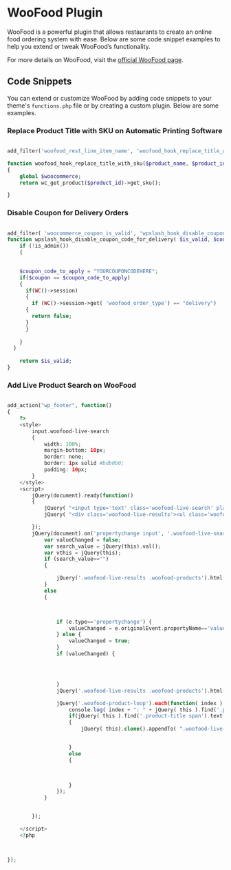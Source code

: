 # WooFood Plugin

WooFood is a powerful plugin that allows restaurants to create an online food ordering system with ease. Below are some code snippet examples to help you extend or tweak WooFood’s functionality.

For more details on WooFood, visit the [official WooFood page](https://www.wpslash.com/plugin/woofood-food-delivery-plugin).

## Code Snippets

You can extend or customize WooFood by adding code snippets to your theme's `functions.php` file or by creating a custom plugin. Below are some examples.
### Replace Product Title with SKU on Automatic Printing Software
```php

add_filter('woofood_rest_line_item_name', 'woofood_hook_replace_title_with_sku', 10, 2);

function woofood_hook_replace_title_with_sku($product_name, $product_id)
{
    global $woocommerce;
    return wc_get_product($product_id)->get_sku();

}

```

### Disable Coupon for Delivery Orders

```php

add_filter( 'woocommerce_coupon_is_valid', 'wpslash_hook_disable_coupon_code_for_delivery', 10, 3 );
function wpslash_hook_disable_coupon_code_for_delivery( $is_valid, $coupon, $discount ){
    if (!is_admin())
    {

   
    $coupon_code_to_apply = "YOURCOUPONCODEHERE";
    if($coupon == $coupon_code_to_apply)
    {
      if(WC()->session)
      {
        if (WC()->session->get( 'woofood_order_type') == "delivery")
      {
        return false;
      }
      }
      
    }
  }
  
    return $is_valid;
}

```

### Add Live Product Search on WooFood

```php

add_action("wp_footer", function()
{
	?>
	<style>
		input.woofood-live-search
		{
			width: 100%;
			margin-bottom: 10px;
			border: none;
			border: 1px solid #bdb0b0;
			padding: 10px;
		}
	</style>
	<script>
		jQuery(document).ready(function()
		{
			jQuery( "<input type='text' class='woofood-live-search' placeholder='Search for Products...'/> " ).insertBefore( ".woofood-accordion:first" )
			jQuery( "<div class='woofood-live-results'><ul class='woofood-products'></ul></div>" ).insertBefore( ".woofood-accordion:first" )

		});
		jQuery(document).on('propertychange input', '.woofood-live-search', function (e) {
			var valueChanged = false;
			var search_value = jQuery(this).val();
			var vthis = jQuery(this);
			if (search_value=="")
			{

				jQuery('.woofood-live-results .woofood-products').html("");
			}
			else
			{



				if (e.type=='propertychange') {
					valueChanged = e.originalEvent.propertyName=='value';
				} else {
					valueChanged = true;
				}
				if (valueChanged) {




				}
				jQuery('.woofood-live-results .woofood-products').html("");

				jQuery('.woofood-product-loop').each(function( index ) {
					console.log( index + ": " + jQuery( this ).find('.product-title span:first').text().toLowerCase() );
					if(jQuery( this ).find('.product-title span').text().toLowerCase().includes(search_value.toLowerCase()))
					{
						jQuery( this).clone().appendTo( ".woofood-live-results .woofood-products" );


					}
					else
					{
						


					}
				});
			}


		});

	</script>
	<?php



});

```
